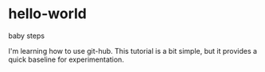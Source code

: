 # hello-world
baby steps

I'm learning how to use git-hub. This tutorial is a bit simple, but it provides a quick baseline for experimentation.
